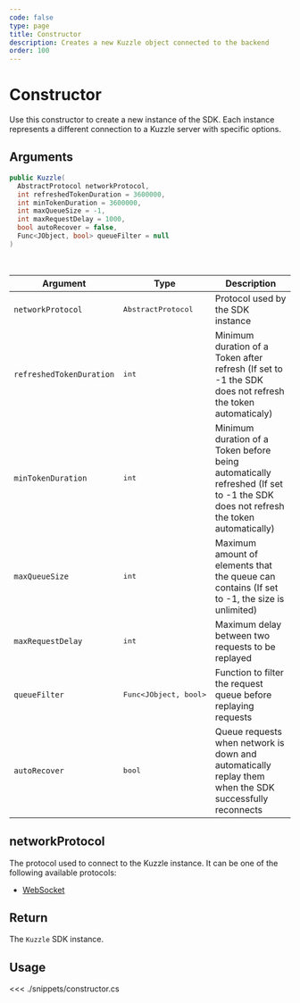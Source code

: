 ```yaml
---
code: false
type: page
title: Constructor 
description: Creates a new Kuzzle object connected to the backend
order: 100
---
```


# Constructor

Use this constructor to create a new instance of the SDK.
Each instance represents a different connection to a Kuzzle server with specific options.

## Arguments

```csharp
public Kuzzle(
  AbstractProtocol networkProtocol,
  int refreshedTokenDuration = 3600000,
  int minTokenDuration = 3600000,
  int maxQueueSize = -1,
  int maxRequestDelay = 1000,
  bool autoRecover = false,
  Func<JObject, bool> queueFilter = null
)
```

<br/>

| Argument   | Type                | Description                       |
| ---------- | ------------------- | --------------------------------- |
| `networkProtocol` | <pre>AbstractProtocol</pre> | Protocol used by the SDK instance |
| `refreshedTokenDuration` | <pre>int</pre> | Minimum duration of a Token after refresh (If set to -1 the SDK does not refresh the token automaticaly) | yes |
| `minTokenDuration` | <pre>int</pre> | Minimum duration of a Token before being automatically refreshed (If set to -1 the SDK does not refresh the token automatically) | yes |
| `maxQueueSize` | <pre>int</pre> | Maximum amount of elements that the queue can contains (If set to -1, the size is unlimited) | yes |
| `maxRequestDelay` | <pre>int</pre> | Maximum delay between two requests to be replayed | yes |
| `queueFilter` | <pre>Func<JObject, bool></pre> | Function to filter the request queue before replaying requests | yes |
| `autoRecover` | <pre>bool</pre> | Queue requests when network is down and automatically replay them when the SDK successfully reconnects | yes |

## networkProtocol

The protocol used to connect to the Kuzzle instance.
It can be one of the following available protocols:

- [WebSocket](/sdk/csharp/2/protocols/websocket)

## Return

The `Kuzzle` SDK instance.

## Usage

<<< ./snippets/constructor.cs
